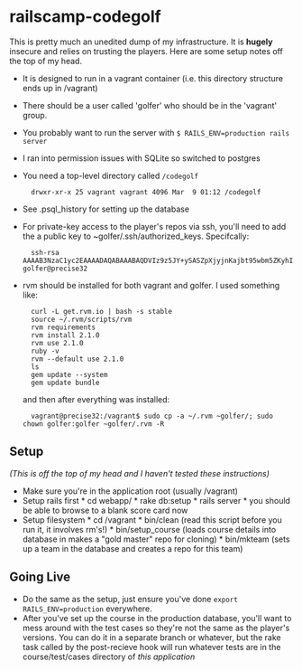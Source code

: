 railscamp-codegolf
==================

This is pretty much an unedited dump of my infrastructure. It is **hugely** insecure and relies on trusting the players. Here are some setup notes off the top of my head.

* It is designed to run in a vagrant container (i.e. this directory structure ends up in /vagrant)
* There should be a user called 'golfer' who should be in the 'vagrant' group.
* You probably want to run the server with `$ RAILS_ENV=production rails server`
* I ran into permission issues with SQLite so switched to postgres
* You need a top-level directory called `/codegolf`

        drwxr-xr-x 25 vagrant vagrant 4096 Mar  9 01:12 /codegolf

* See .psql_history for setting up the database
* For private-key access to the player's repos via ssh, you'll need to add the a public key to ~golfer/.ssh/authorized_keys. Specifcally:

        ssh-rsa AAAAB3NzaC1yc2EAAAADAQABAAABAQDVIz9z5JY+ySASZpXjyjnKajbt95wbm5ZKyhIG1JjOIykgj2E3XdVYk3pk4wgSuwkZj0yI7k4yxsdACN6TlCKmENvTTbpniRXSjRcmxxLTu10wFUnVz/FwknqLA6YEDn4QibSwsq8Hm8rLjTemGouk11oCZUDg+0o24F61h0aXPq26ehuMkdy9L8UPgHCGEkZ68Mjt21wWLUlo+xQHWleWQG16oq6oKgLhJRWZQjA5ZdI19jjOdLvEnw1AfUWZpri242l5D3/NXbFgPzwhpu9wmt76GSUQNNthDRaFMzBhcCC43XpkJPdjsWqHKl/kLSic/n/aPHPMjqMr1wpJolZ9 golfer@precise32

* rvm should be installed for both vagrant and golfer. I used something like:

        curl -L get.rvm.io | bash -s stable
        source ~/.rvm/scripts/rvm
        rvm requirements
        rvm install 2.1.0
        rvm use 2.1.0
        ruby -v
        rvm --default use 2.1.0
        ls
        gem update --system
        gem update bundle

    and then after everything was installed:

        vagrant@precise32:/vagrant$ sudo cp -a ~/.rvm ~golfer/; sudo chown golfer:golfer ~golfer/.rvm -R

## Setup

*(This is off the top of my head and I haven't tested these instructions)*

* Make sure you're in the application root (usually /vagrant)
* Setup rails first
        * cd webapp/
        * rake db:setup
        * rails server
        * you should be able to browse to a blank score card now
* Setup filesystem
        * cd /vagrant
        * bin/clean (read this script before you run it, it involves rm's!)
        * bin/setup_course (loads course details into database in makes a "gold master" repo for cloning)
        * bin/mkteam (sets up a team in the database and creates a repo for this team)

## Going Live

* Do the same as the setup, just ensure you've done `export RAILS_ENV=production` everywhere.
* After you've set up the course in the production database, you'll want to mess around with the test cases so they're not the same as the player's versions. You can do it in a separate branch or whatever, but the rake task called by the post-recieve hook will run whatever tests are in the course/test/cases directory of *this application*

